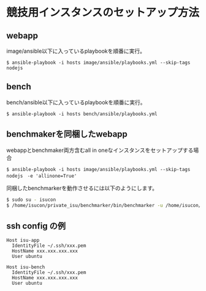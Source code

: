 # 競技用インスタンスのセットアップ方法

## webapp

image/ansible以下に入っているplaybookを順番に実行。

```
$ ansible-playbook -i hosts image/ansible/playbooks.yml --skip-tags nodejs
```

## bench

bench/ansible以下に入っているplaybookを順番に実行。

```
$ ansible-playbook -i hosts bench/ansible/playbooks.yml
```

## benchmakerを同梱したwebapp

webappとbenchmaker両方含むall in oneなインスタンスをセットアップする場合

```
$ ansible-playbook -i hosts image/ansible/playbooks.yml --skip-tags nodejs　-e 'allinone=True'
```

同梱したbenchmarkerを動作させるには以下のようにします。

```sh
$ sudo su - isucon
$ /home/isucon/private_isu/benchmarker/bin/benchmarker -u /home/isucon/private_isu/benchmarker/userdata -t http://<target IP>
```

## ssh config の例

```
Host isu-app
  IdentityFile ~/.ssh/xxx.pem
  HostName xxx.xxx.xxx.xxx
  User ubuntu

Host isu-bench
  IdentityFile ~/.ssh/xxx.pem
  HostName xxx.xxx.xxx.xxx
  User ubuntu
```
